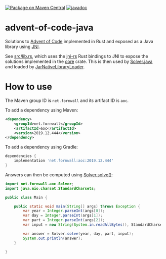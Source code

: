 [![Package on Maven Central](https://img.shields.io/maven-central/v/net.fornwall/aoc)](https://search.maven.org/artifact/net.fornwall/aoc/)
[![javadoc](https://www.javadoc.io/badge/net.fornwall/aoc.svg)](https://www.javadoc.io/doc/net.fornwall/aoc)

# advent-of-code-java
Solutions to [Advent of Code](https://adventofcode.com/) implemented in Rust and exposed as a Java library using [JNI](https://en.wikipedia.org/wiki/Java_Native_Interface).

See [src/lib.rs](src/lib.rs), which uses the [jni-rs](https://github.com/jni-rs/jni-rs) Rust bindings to JNI to expose the solutions implemented in the [core](../core) crate. This is then used by [Solver.java](java-src/src/main/java/net/fornwall/aoc/Solver.java) and loaded by [JarNativeLibraryLoader](java-src/src/main/java/net/fornwall/aoc/JarNativeLibraryLoader.java).

# How to use
The Maven group ID is `net.fornwall` and its artifact ID is `aoc`.

To add a dependency using Maven:

```xml
<dependency>
    <groupId>net.fornwall</groupId>
    <artifactId>aoc</artifactId>
    <version>2019.12.444</version>
</dependency>
```

To add a dependency using Gradle:

```gradle
dependencies {
    implementation 'net.fornwall:aoc:2019.12.444'
}
```

Answers can then be computed using [Solver.solve()](https://www.javadoc.io/doc/net.fornwall/aoc/latest/net/fornwall/aoc/Solver.html#solve(int,int,int,java.lang.String)):

```java
import net.fornwall.aoc.Solver;
import java.nio.charset.StandardCharsets;

public class Main {

    public static void main(String[] args) throws Exception {
        var year = Integer.parseInt(args[0]);
        var day = Integer.parseInt(args[1]);
        var part = Integer.parseInt(args[2]);
        var input = new String(System.in.readAllBytes(), StandardCharsets.UTF_8);

        var answer = Solver.solve(year, day, part, input);
        System.out.println(answer);
    }

}
```
